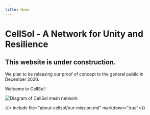 ```yaml
---
title: Home
---
```

# CellSol - A Network for Unity and Resilience

## This website is under construction.

We plan to be releasing our proof of concept to the general public in December 2020.

Welcome to CellSol!

![Diagram of CellSol mesh network](cellsol_meshdiagram.png)

{{< include file="about-cellsol/our-mission.md" markdown="true">}}